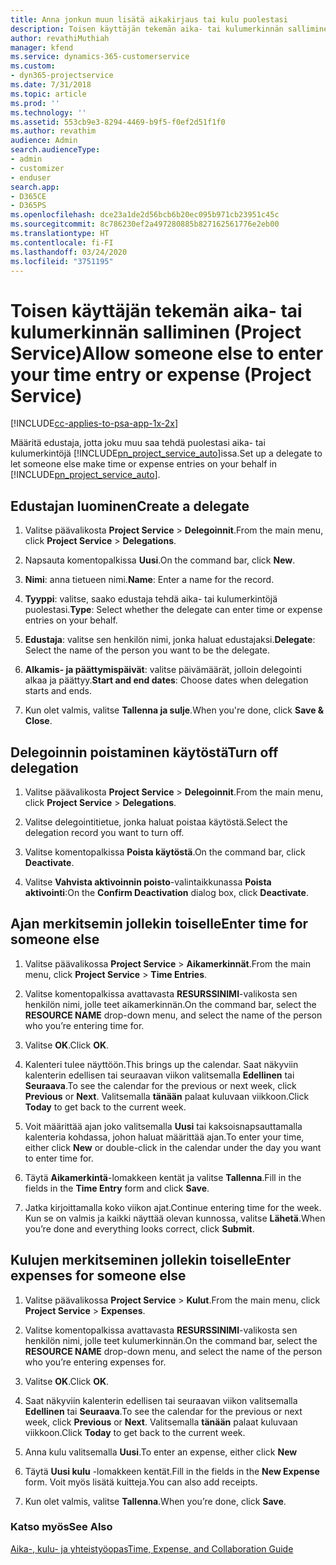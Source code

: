 ```yaml
---
title: Anna jonkun muun lisätä aikakirjaus tai kulu puolestasi
description: Toisen käyttäjän tekemän aika- tai kulumerkinnän salliminen Project Servicessä
author: revathiMuthiah
manager: kfend
ms.service: dynamics-365-customerservice
ms.custom:
- dyn365-projectservice
ms.date: 7/31/2018
ms.topic: article
ms.prod: ''
ms.technology: ''
ms.assetid: 553cb9e3-8294-4469-b9f5-f0ef2d51f1f0
ms.author: revathim
audience: Admin
search.audienceType:
- admin
- customizer
- enduser
search.app:
- D365CE
- D365PS
ms.openlocfilehash: dce23a1de2d56bcb6b20ec095b971cb23951c45c
ms.sourcegitcommit: 8c786230ef2a497280885b827162561776e2eb00
ms.translationtype: HT
ms.contentlocale: fi-FI
ms.lasthandoff: 03/24/2020
ms.locfileid: "3751195"
---
```

# <a name="allow-someone-else-to-enter-your-time-entry-or-expense-project-service"></a><span data-ttu-id="c7689-103">Toisen käyttäjän tekemän aika- tai kulumerkinnän salliminen (Project Service)</span><span class="sxs-lookup"><span data-stu-id="c7689-103">Allow someone else to enter your time entry or expense (Project Service)</span></span>

[!INCLUDE[cc-applies-to-psa-app-1x-2x](../includes/cc-applies-to-psa-app-1x-2x.md)]

<span data-ttu-id="c7689-104">Määritä edustaja, jotta joku muu saa tehdä puolestasi aika- tai kulumerkintöjä [!INCLUDE[pn_project_service_auto](../includes/pn-project-service-auto.md)]issa.</span><span class="sxs-lookup"><span data-stu-id="c7689-104">Set up a delegate to let someone else make time or expense entries on your behalf in [!INCLUDE[pn_project_service_auto](../includes/pn-project-service-auto.md)].</span></span>  
  
## <a name="create-a-delegate"></a><span data-ttu-id="c7689-105">Edustajan luominen</span><span class="sxs-lookup"><span data-stu-id="c7689-105">Create a delegate</span></span>  
  
1.  <span data-ttu-id="c7689-106">Valitse päävalikosta **Project Service** > **Delegoinnit**.</span><span class="sxs-lookup"><span data-stu-id="c7689-106">From the main menu, click **Project Service** > **Delegations**.</span></span>  
  
2.  <span data-ttu-id="c7689-107">Napsauta komentopalkissa **Uusi**.</span><span class="sxs-lookup"><span data-stu-id="c7689-107">On the command bar, click **New**.</span></span>  
  
3. <span data-ttu-id="c7689-108">**Nimi**: anna tietueen nimi.</span><span class="sxs-lookup"><span data-stu-id="c7689-108">**Name**: Enter a name for the record.</span></span>  
  
4. <span data-ttu-id="c7689-109">**Tyyppi**: valitse, saako edustaja tehdä aika- tai kulumerkintöjä puolestasi.</span><span class="sxs-lookup"><span data-stu-id="c7689-109">**Type**: Select whether the delegate can enter time or expense entries on your behalf.</span></span>  
  
5. <span data-ttu-id="c7689-110">**Edustaja**: valitse sen henkilön nimi, jonka haluat edustajaksi.</span><span class="sxs-lookup"><span data-stu-id="c7689-110">**Delegate**: Select the name of the person you want to be the delegate.</span></span>  
  
6. <span data-ttu-id="c7689-111">**Alkamis- ja päättymispäivät**: valitse päivämäärät, jolloin delegointi alkaa ja päättyy.</span><span class="sxs-lookup"><span data-stu-id="c7689-111">**Start and end dates**: Choose dates when delegation starts and ends.</span></span>  
  
7.  <span data-ttu-id="c7689-112">Kun olet valmis, valitse **Tallenna ja sulje**.</span><span class="sxs-lookup"><span data-stu-id="c7689-112">When you're done, click **Save & Close**.</span></span>  
  
## <a name="turn-off-delegation"></a><span data-ttu-id="c7689-113">Delegoinnin poistaminen käytöstä</span><span class="sxs-lookup"><span data-stu-id="c7689-113">Turn off delegation</span></span>  
  
1.  <span data-ttu-id="c7689-114">Valitse päävalikosta **Project Service** > **Delegoinnit**.</span><span class="sxs-lookup"><span data-stu-id="c7689-114">From the main menu, click **Project Service** > **Delegations**.</span></span>  
  
2.  <span data-ttu-id="c7689-115">Valitse delegointitietue, jonka haluat poistaa käytöstä.</span><span class="sxs-lookup"><span data-stu-id="c7689-115">Select the delegation record you want to turn off.</span></span>  
  
3.  <span data-ttu-id="c7689-116">Valitse komentopalkissa **Poista käytöstä**.</span><span class="sxs-lookup"><span data-stu-id="c7689-116">On the command bar, click **Deactivate**.</span></span>  
  
4.  <span data-ttu-id="c7689-117">Valitse **Vahvista aktivoinnin poisto**-valintaikkunassa **Poista aktivointi**:</span><span class="sxs-lookup"><span data-stu-id="c7689-117">On the **Confirm Deactivation** dialog box, click **Deactivate**.</span></span>  
  
## <a name="enter-time-for-someone-else"></a><span data-ttu-id="c7689-118">Ajan merkitsemin jollekin toiselle</span><span class="sxs-lookup"><span data-stu-id="c7689-118">Enter time for someone else</span></span>  
  
1.  <span data-ttu-id="c7689-119">Valitse päävalikossa **Project Service** > **Aikamerkinnät**.</span><span class="sxs-lookup"><span data-stu-id="c7689-119">From the main menu, click **Project Service** > **Time Entries**.</span></span>  
  
2.  <span data-ttu-id="c7689-120">Valitse komentopalkissa avattavasta **RESURSSINIMI**-valikosta sen henkilön nimi, jolle teet aikamerkinnän.</span><span class="sxs-lookup"><span data-stu-id="c7689-120">On the command bar, select the **RESOURCE NAME** drop-down menu, and select the name of the person who you’re entering time for.</span></span>  
  
3.  <span data-ttu-id="c7689-121">Valitse **OK**.</span><span class="sxs-lookup"><span data-stu-id="c7689-121">Click **OK**.</span></span>  
  
4.  <span data-ttu-id="c7689-122">Kalenteri tulee näyttöön.</span><span class="sxs-lookup"><span data-stu-id="c7689-122">This brings up the calendar.</span></span> <span data-ttu-id="c7689-123">Saat näkyviin kalenterin edellisen tai seuraavan viikon valitsemalla **Edellinen** tai **Seuraava**.</span><span class="sxs-lookup"><span data-stu-id="c7689-123">To see the calendar for the previous or next week, click **Previous** or **Next**.</span></span> <span data-ttu-id="c7689-124">Valitsemalla **tänään** palaat kuluvaan viikkoon.</span><span class="sxs-lookup"><span data-stu-id="c7689-124">Click **Today** to get back to the current week.</span></span>  
  
5.  <span data-ttu-id="c7689-125">Voit määrittää ajan joko valitsemalla **Uusi** tai kaksoisnapsauttamalla kalenteria kohdassa, johon haluat määrittää ajan.</span><span class="sxs-lookup"><span data-stu-id="c7689-125">To enter your time, either click **New** or double-click in the calendar under the day you want to enter time for.</span></span>  
  
6.  <span data-ttu-id="c7689-126">Täytä **Aikamerkintä**-lomakkeen kentät ja valitse **Tallenna**.</span><span class="sxs-lookup"><span data-stu-id="c7689-126">Fill in the fields in the **Time Entry** form and click **Save**.</span></span>  
  
7.  <span data-ttu-id="c7689-127">Jatka kirjoittamalla koko viikon ajat.</span><span class="sxs-lookup"><span data-stu-id="c7689-127">Continue entering time for the week.</span></span> <span data-ttu-id="c7689-128">Kun se on valmis ja kaikki näyttää olevan kunnossa, valitse **Lähetä**.</span><span class="sxs-lookup"><span data-stu-id="c7689-128">When you’re done and everything looks correct, click **Submit**.</span></span>  
  
## <a name="enter-expenses-for-someone-else"></a><span data-ttu-id="c7689-129">Kulujen merkitseminen jollekin toiselle</span><span class="sxs-lookup"><span data-stu-id="c7689-129">Enter expenses for someone else</span></span>  
  
1.  <span data-ttu-id="c7689-130">Valitse päävalikossa **Project Service** > **Kulut**.</span><span class="sxs-lookup"><span data-stu-id="c7689-130">From the main menu, click **Project Service** > **Expenses**.</span></span>  
  
2.  <span data-ttu-id="c7689-131">Valitse komentopalkissa avattavasta **RESURSSINIMI**-valikosta sen henkilön nimi, jolle teet kulumerkinnän.</span><span class="sxs-lookup"><span data-stu-id="c7689-131">On the command bar, select the **RESOURCE NAME** drop-down menu, and select the name of the person who you’re entering expenses for.</span></span>  
  
3.  <span data-ttu-id="c7689-132">Valitse **OK**.</span><span class="sxs-lookup"><span data-stu-id="c7689-132">Click **OK**.</span></span>  
  
4.  <span data-ttu-id="c7689-133">Saat näkyviin kalenterin edellisen tai seuraavan viikon valitsemalla **Edellinen** tai **Seuraava**.</span><span class="sxs-lookup"><span data-stu-id="c7689-133">To see the calendar for the previous or next week, click **Previous** or **Next**.</span></span> <span data-ttu-id="c7689-134">Valitsemalla **tänään** palaat kuluvaan viikkoon.</span><span class="sxs-lookup"><span data-stu-id="c7689-134">Click **Today** to get back to the current week.</span></span>  
  
5.  <span data-ttu-id="c7689-135">Anna kulu valitsemalla **Uusi**.</span><span class="sxs-lookup"><span data-stu-id="c7689-135">To enter an expense, either click **New**</span></span>  
  
6.  <span data-ttu-id="c7689-136">Täytä **Uusi kulu** -lomakkeen kentät.</span><span class="sxs-lookup"><span data-stu-id="c7689-136">Fill in the fields in the **New Expense** form.</span></span> <span data-ttu-id="c7689-137">Voit myös lisätä kuitteja.</span><span class="sxs-lookup"><span data-stu-id="c7689-137">You can also add receipts.</span></span>  
  
7.  <span data-ttu-id="c7689-138">Kun olet valmis, valitse **Tallenna**.</span><span class="sxs-lookup"><span data-stu-id="c7689-138">When you’re done, click **Save**.</span></span>  
  
### <a name="see-also"></a><span data-ttu-id="c7689-139">Katso myös</span><span class="sxs-lookup"><span data-stu-id="c7689-139">See Also</span></span>  
 [<span data-ttu-id="c7689-140">Aika-, kulu- ja yhteistyöopas</span><span class="sxs-lookup"><span data-stu-id="c7689-140">Time, Expense, and Collaboration Guide</span></span>](../project-service/time-expense-collaboration-guide.md)
